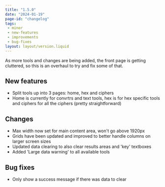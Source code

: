 ```yaml
---
title: "1.5.0"
date: "2024-01-19"
page-id: "changelog"
tags: 
 - minor
 - new-features
 - improvements
 - bug-fixes
layout: layout/version.liquid
---
```

As more tools and changes are being added, the front page is getting cluttered, so this is an overhaul to try and fix some of that.

## New features
- Split tools up into 3 pages: home, hex and ciphers
- Home is currently for convrtrs and text tools, hex is for hex specific tools and ciphers for all the ciphers (pretty straightforward)

## Changes
- Max width now set for main content area, won't go above 1920px
- Grids have been updated and improved to better handle columns on larger screen sizes
- Updated data clearing to also clear results areas and 'key' textboxes
- Added 'Large data warning' to all available tools

## Bug fixes
- Only show a success message if there was data to clear